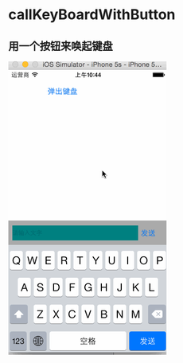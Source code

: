 # callKeyBoardWithButton
## 用一个按钮来唤起键盘 


![这是测试图片](https://raw.githubusercontent.com/wealon/callKeyBoardWithButton/master/ScreenShort/buttonCallKeyBoard.gif "这个是标题")

